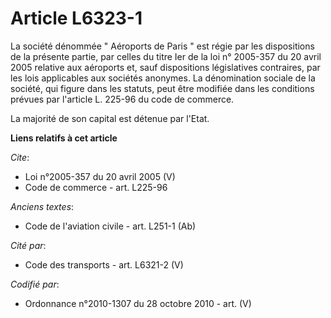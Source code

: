 # Article L6323-1

La société dénommée " Aéroports de Paris " est régie par les dispositions de la présente partie, par celles du titre Ier de
la loi n° 2005-357 du 20 avril 2005 relative aux aéroports et, sauf dispositions législatives contraires, par les lois
applicables aux sociétés anonymes. La dénomination sociale de la société, qui figure dans les statuts, peut être modifiée
dans les conditions prévues par l'article L. 225-96 du code de commerce. 

La majorité de son capital est détenue par l'Etat.

**Liens relatifs à cet article**

_Cite_:

  - Loi n°2005-357 du 20 avril 2005 (V)
  - Code de commerce - art. L225-96

_Anciens textes_:

  - Code de l'aviation civile - art. L251-1 (Ab)

_Cité par_:

  - Code des transports - art. L6321-2 (V)

_Codifié par_:

  - Ordonnance n°2010-1307 du 28 octobre 2010 - art. (V)
